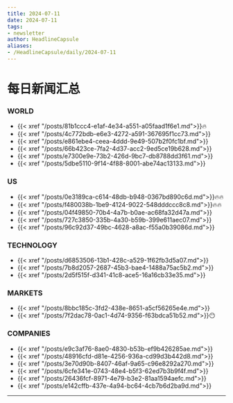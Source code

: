 ```yaml
---
title: 2024-07-11
date: 2024-07-11
tags: 
- newsletter
author: HeadlineCapsule
aliases: 
- /HeadlineCapsule/daily/2024-07-11
---
```


# 每日新闻汇总

### WORLD

- {{< xref "/posts/81b1ccc4-e1af-4e34-a551-a05faad1f6e1.md">}}🔥
- {{< xref "/posts/4c772bdb-e6e3-4272-a591-367695f1cc73.md">}}
- {{< xref "/posts/e861ebe4-ceea-4ddd-9e49-507b2f0fc1bf.md">}}
- {{< xref "/posts/66b423ce-7fa2-4d37-acc2-9ed5ce19b628.md">}}
- {{< xref "/posts/e7300e9e-73b2-426d-9bc7-db8788dd3f61.md">}}
- {{< xref "/posts/5dbe5110-9f14-4f88-8001-abe74ac13133.md">}}

### US

- {{< xref "/posts/0e3189ca-c614-48db-b948-0367bd890c6d.md">}}🔥🔥
- {{< xref "/posts/f480038b-1be9-4124-9022-548dddccc8c8.md">}}🔥🔥
- {{< xref "/posts/04f49850-70b4-4a7b-b0ae-ac68fa32d47a.md">}}
- {{< xref "/posts/727c3850-335b-4a30-b59b-399e611aec07.md">}}
- {{< xref "/posts/96c92d37-49bc-4628-a8ac-f55a0b39086d.md">}}

### TECHNOLOGY

- {{< xref "/posts/d6853506-13b1-428c-a529-1f62fb3d5a07.md">}}
- {{< xref "/posts/7b8d2057-2687-45b3-bae4-1488a75ac5b2.md">}}
- {{< xref "/posts/2d5f515f-d341-41c8-ace5-16a16cb33e35.md">}}

### MARKETS

- {{< xref "/posts/8bbc185c-3fd2-438e-8651-a5cf56265e4e.md">}}
- {{< xref "/posts/7f2dac78-0ac1-4d74-9356-f63bdca51b52.md">}}😶

### COMPANIES

- {{< xref "/posts/e9c3af76-8ae0-4830-b53b-ef9b426285ae.md">}}
- {{< xref "/posts/48916cfd-d81e-4256-936a-cd99d3b442d8.md">}}
- {{< xref "/posts/3e70d90b-8407-46af-9a65-c96e8292a270.md">}}
- {{< xref "/posts/6cfe341e-0743-48e4-b5f3-62ed7b3b9f4f.md">}}
- {{< xref "/posts/26436fcf-8971-4e79-b3e2-81aa1594aefc.md">}}
- {{< xref "/posts/e142cffb-437e-4a94-bc64-4cb7b6d2ba9d.md">}}

---

